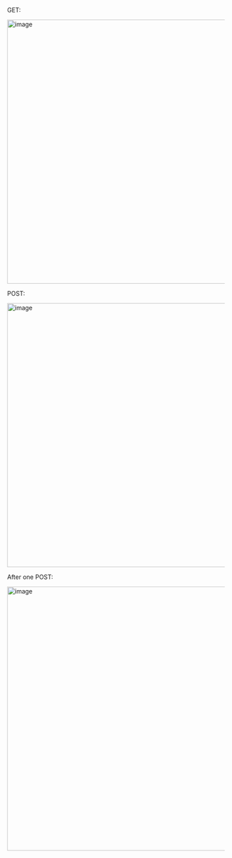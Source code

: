 GET:





<img width="610" alt="image" src="https://github.com/mpa-mxiang/flask-api/assets/18576811/2677edd9-ec51-4c56-ade7-ba33a78b096b">


POST:





<img width="610" alt="image" src="https://github.com/mpa-mxiang/flask-api/assets/18576811/46c17e0a-136d-451a-be07-861c458a23e6">





After one POST:




<img width="610" alt="image" src="https://github.com/mpa-mxiang/flask-api/assets/18576811/6e6fde09-ad7e-4f26-b692-b687e0bf586f">
